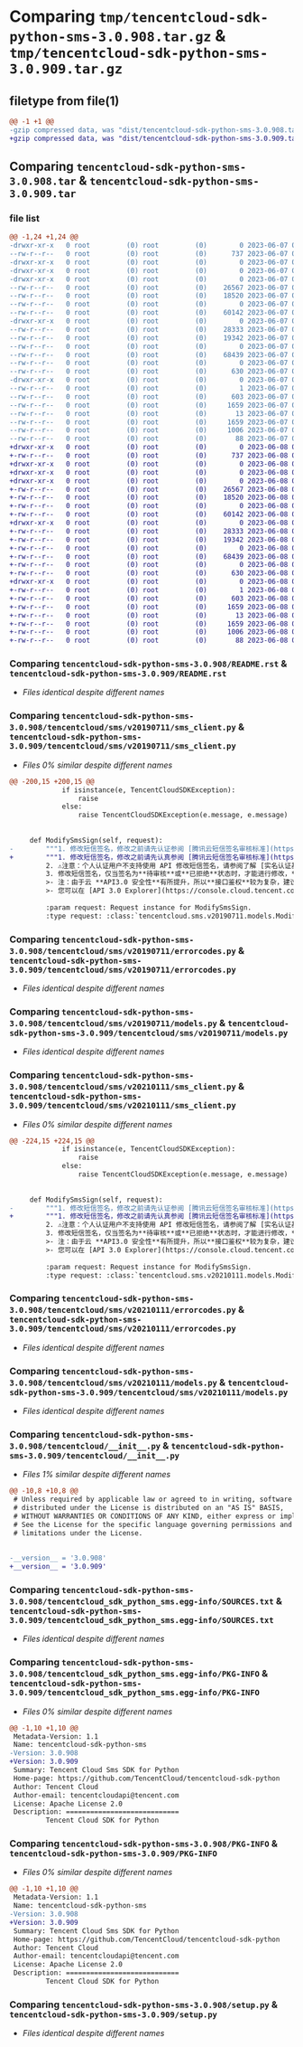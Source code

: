 # Comparing `tmp/tencentcloud-sdk-python-sms-3.0.908.tar.gz` & `tmp/tencentcloud-sdk-python-sms-3.0.909.tar.gz`

## filetype from file(1)

```diff
@@ -1 +1 @@
-gzip compressed data, was "dist/tencentcloud-sdk-python-sms-3.0.908.tar", last modified: Wed Jun  7 00:31:06 2023, max compression
+gzip compressed data, was "dist/tencentcloud-sdk-python-sms-3.0.909.tar", last modified: Thu Jun  8 00:31:58 2023, max compression
```

## Comparing `tencentcloud-sdk-python-sms-3.0.908.tar` & `tencentcloud-sdk-python-sms-3.0.909.tar`

### file list

```diff
@@ -1,24 +1,24 @@
-drwxr-xr-x   0 root         (0) root         (0)        0 2023-06-07 00:31:06.000000 tencentcloud-sdk-python-sms-3.0.908/
--rw-r--r--   0 root         (0) root         (0)      737 2023-06-07 00:31:06.000000 tencentcloud-sdk-python-sms-3.0.908/README.rst
-drwxr-xr-x   0 root         (0) root         (0)        0 2023-06-07 00:31:06.000000 tencentcloud-sdk-python-sms-3.0.908/tencentcloud/
-drwxr-xr-x   0 root         (0) root         (0)        0 2023-06-07 00:31:06.000000 tencentcloud-sdk-python-sms-3.0.908/tencentcloud/sms/
-drwxr-xr-x   0 root         (0) root         (0)        0 2023-06-07 00:31:06.000000 tencentcloud-sdk-python-sms-3.0.908/tencentcloud/sms/v20190711/
--rw-r--r--   0 root         (0) root         (0)    26567 2023-06-07 00:31:06.000000 tencentcloud-sdk-python-sms-3.0.908/tencentcloud/sms/v20190711/sms_client.py
--rw-r--r--   0 root         (0) root         (0)    18520 2023-06-07 00:31:06.000000 tencentcloud-sdk-python-sms-3.0.908/tencentcloud/sms/v20190711/errorcodes.py
--rw-r--r--   0 root         (0) root         (0)        0 2023-06-07 00:31:06.000000 tencentcloud-sdk-python-sms-3.0.908/tencentcloud/sms/v20190711/__init__.py
--rw-r--r--   0 root         (0) root         (0)    60142 2023-06-07 00:31:06.000000 tencentcloud-sdk-python-sms-3.0.908/tencentcloud/sms/v20190711/models.py
-drwxr-xr-x   0 root         (0) root         (0)        0 2023-06-07 00:31:06.000000 tencentcloud-sdk-python-sms-3.0.908/tencentcloud/sms/v20210111/
--rw-r--r--   0 root         (0) root         (0)    28333 2023-06-07 00:31:06.000000 tencentcloud-sdk-python-sms-3.0.908/tencentcloud/sms/v20210111/sms_client.py
--rw-r--r--   0 root         (0) root         (0)    19342 2023-06-07 00:31:06.000000 tencentcloud-sdk-python-sms-3.0.908/tencentcloud/sms/v20210111/errorcodes.py
--rw-r--r--   0 root         (0) root         (0)        0 2023-06-07 00:31:06.000000 tencentcloud-sdk-python-sms-3.0.908/tencentcloud/sms/v20210111/__init__.py
--rw-r--r--   0 root         (0) root         (0)    68439 2023-06-07 00:31:06.000000 tencentcloud-sdk-python-sms-3.0.908/tencentcloud/sms/v20210111/models.py
--rw-r--r--   0 root         (0) root         (0)        0 2023-06-07 00:31:06.000000 tencentcloud-sdk-python-sms-3.0.908/tencentcloud/sms/__init__.py
--rw-r--r--   0 root         (0) root         (0)      630 2023-06-07 00:31:06.000000 tencentcloud-sdk-python-sms-3.0.908/tencentcloud/__init__.py
-drwxr-xr-x   0 root         (0) root         (0)        0 2023-06-07 00:31:06.000000 tencentcloud-sdk-python-sms-3.0.908/tencentcloud_sdk_python_sms.egg-info/
--rw-r--r--   0 root         (0) root         (0)        1 2023-06-07 00:31:06.000000 tencentcloud-sdk-python-sms-3.0.908/tencentcloud_sdk_python_sms.egg-info/dependency_links.txt
--rw-r--r--   0 root         (0) root         (0)      603 2023-06-07 00:31:06.000000 tencentcloud-sdk-python-sms-3.0.908/tencentcloud_sdk_python_sms.egg-info/SOURCES.txt
--rw-r--r--   0 root         (0) root         (0)     1659 2023-06-07 00:31:06.000000 tencentcloud-sdk-python-sms-3.0.908/tencentcloud_sdk_python_sms.egg-info/PKG-INFO
--rw-r--r--   0 root         (0) root         (0)       13 2023-06-07 00:31:06.000000 tencentcloud-sdk-python-sms-3.0.908/tencentcloud_sdk_python_sms.egg-info/top_level.txt
--rw-r--r--   0 root         (0) root         (0)     1659 2023-06-07 00:31:06.000000 tencentcloud-sdk-python-sms-3.0.908/PKG-INFO
--rw-r--r--   0 root         (0) root         (0)     1006 2023-06-07 00:31:06.000000 tencentcloud-sdk-python-sms-3.0.908/setup.py
--rw-r--r--   0 root         (0) root         (0)       88 2023-06-07 00:31:06.000000 tencentcloud-sdk-python-sms-3.0.908/setup.cfg
+drwxr-xr-x   0 root         (0) root         (0)        0 2023-06-08 00:31:58.000000 tencentcloud-sdk-python-sms-3.0.909/
+-rw-r--r--   0 root         (0) root         (0)      737 2023-06-08 00:31:58.000000 tencentcloud-sdk-python-sms-3.0.909/README.rst
+drwxr-xr-x   0 root         (0) root         (0)        0 2023-06-08 00:31:58.000000 tencentcloud-sdk-python-sms-3.0.909/tencentcloud/
+drwxr-xr-x   0 root         (0) root         (0)        0 2023-06-08 00:31:58.000000 tencentcloud-sdk-python-sms-3.0.909/tencentcloud/sms/
+drwxr-xr-x   0 root         (0) root         (0)        0 2023-06-08 00:31:58.000000 tencentcloud-sdk-python-sms-3.0.909/tencentcloud/sms/v20190711/
+-rw-r--r--   0 root         (0) root         (0)    26567 2023-06-08 00:31:58.000000 tencentcloud-sdk-python-sms-3.0.909/tencentcloud/sms/v20190711/sms_client.py
+-rw-r--r--   0 root         (0) root         (0)    18520 2023-06-08 00:31:58.000000 tencentcloud-sdk-python-sms-3.0.909/tencentcloud/sms/v20190711/errorcodes.py
+-rw-r--r--   0 root         (0) root         (0)        0 2023-06-08 00:31:58.000000 tencentcloud-sdk-python-sms-3.0.909/tencentcloud/sms/v20190711/__init__.py
+-rw-r--r--   0 root         (0) root         (0)    60142 2023-06-08 00:31:58.000000 tencentcloud-sdk-python-sms-3.0.909/tencentcloud/sms/v20190711/models.py
+drwxr-xr-x   0 root         (0) root         (0)        0 2023-06-08 00:31:58.000000 tencentcloud-sdk-python-sms-3.0.909/tencentcloud/sms/v20210111/
+-rw-r--r--   0 root         (0) root         (0)    28333 2023-06-08 00:31:58.000000 tencentcloud-sdk-python-sms-3.0.909/tencentcloud/sms/v20210111/sms_client.py
+-rw-r--r--   0 root         (0) root         (0)    19342 2023-06-08 00:31:58.000000 tencentcloud-sdk-python-sms-3.0.909/tencentcloud/sms/v20210111/errorcodes.py
+-rw-r--r--   0 root         (0) root         (0)        0 2023-06-08 00:31:58.000000 tencentcloud-sdk-python-sms-3.0.909/tencentcloud/sms/v20210111/__init__.py
+-rw-r--r--   0 root         (0) root         (0)    68439 2023-06-08 00:31:58.000000 tencentcloud-sdk-python-sms-3.0.909/tencentcloud/sms/v20210111/models.py
+-rw-r--r--   0 root         (0) root         (0)        0 2023-06-08 00:31:58.000000 tencentcloud-sdk-python-sms-3.0.909/tencentcloud/sms/__init__.py
+-rw-r--r--   0 root         (0) root         (0)      630 2023-06-08 00:31:58.000000 tencentcloud-sdk-python-sms-3.0.909/tencentcloud/__init__.py
+drwxr-xr-x   0 root         (0) root         (0)        0 2023-06-08 00:31:58.000000 tencentcloud-sdk-python-sms-3.0.909/tencentcloud_sdk_python_sms.egg-info/
+-rw-r--r--   0 root         (0) root         (0)        1 2023-06-08 00:31:58.000000 tencentcloud-sdk-python-sms-3.0.909/tencentcloud_sdk_python_sms.egg-info/dependency_links.txt
+-rw-r--r--   0 root         (0) root         (0)      603 2023-06-08 00:31:58.000000 tencentcloud-sdk-python-sms-3.0.909/tencentcloud_sdk_python_sms.egg-info/SOURCES.txt
+-rw-r--r--   0 root         (0) root         (0)     1659 2023-06-08 00:31:58.000000 tencentcloud-sdk-python-sms-3.0.909/tencentcloud_sdk_python_sms.egg-info/PKG-INFO
+-rw-r--r--   0 root         (0) root         (0)       13 2023-06-08 00:31:58.000000 tencentcloud-sdk-python-sms-3.0.909/tencentcloud_sdk_python_sms.egg-info/top_level.txt
+-rw-r--r--   0 root         (0) root         (0)     1659 2023-06-08 00:31:58.000000 tencentcloud-sdk-python-sms-3.0.909/PKG-INFO
+-rw-r--r--   0 root         (0) root         (0)     1006 2023-06-08 00:31:58.000000 tencentcloud-sdk-python-sms-3.0.909/setup.py
+-rw-r--r--   0 root         (0) root         (0)       88 2023-06-08 00:31:58.000000 tencentcloud-sdk-python-sms-3.0.909/setup.cfg
```

### Comparing `tencentcloud-sdk-python-sms-3.0.908/README.rst` & `tencentcloud-sdk-python-sms-3.0.909/README.rst`

 * *Files identical despite different names*

### Comparing `tencentcloud-sdk-python-sms-3.0.908/tencentcloud/sms/v20190711/sms_client.py` & `tencentcloud-sdk-python-sms-3.0.909/tencentcloud/sms/v20190711/sms_client.py`

 * *Files 0% similar despite different names*

```diff
@@ -200,15 +200,15 @@
             if isinstance(e, TencentCloudSDKException):
                 raise
             else:
                 raise TencentCloudSDKException(e.message, e.message)
 
 
     def ModifySmsSign(self, request):
-        """1. 修改短信签名，修改之前请先认证参阅 [腾讯云短信签名审核标准](https://cloud.tencent.com/document/product/382/39022)。
+        """1. 修改短信签名，修改之前请先认真参阅 [腾讯云短信签名审核标准](https://cloud.tencent.com/document/product/382/39022)。
         2. ⚠️注意：个人认证用户不支持使用 API 修改短信签名，请参阅了解 [实名认证基本介绍](https://cloud.tencent.com/document/product/378/3629)，如果为个人认证请登录 [控制台](https://console.cloud.tencent.com/smsv2) 修改短信签名。
         3. 修改短信签名，仅当签名为**待审核**或**已拒绝**状态时，才能进行修改，**已审核通过**的签名不支持修改。
         >- 注：由于云 **API3.0 安全性**有所提升，所以**接口鉴权**较为复杂，建议使用 [SDK](https://cloud.tencent.com/document/product/382/43193) 来使用云短信服务。
         >- 您可以在 [API 3.0 Explorer](https://console.cloud.tencent.com/api/explorer?Product=sms&Version=2019-07-11&Action=SendSms) 中直接运行该接口，可以先免去签名计算步骤。运行成功后，API Explorer可以**自动生成**SDK代码示例。
 
         :param request: Request instance for ModifySmsSign.
         :type request: :class:`tencentcloud.sms.v20190711.models.ModifySmsSignRequest`
```

### Comparing `tencentcloud-sdk-python-sms-3.0.908/tencentcloud/sms/v20190711/errorcodes.py` & `tencentcloud-sdk-python-sms-3.0.909/tencentcloud/sms/v20190711/errorcodes.py`

 * *Files identical despite different names*

### Comparing `tencentcloud-sdk-python-sms-3.0.908/tencentcloud/sms/v20190711/models.py` & `tencentcloud-sdk-python-sms-3.0.909/tencentcloud/sms/v20190711/models.py`

 * *Files identical despite different names*

### Comparing `tencentcloud-sdk-python-sms-3.0.908/tencentcloud/sms/v20210111/sms_client.py` & `tencentcloud-sdk-python-sms-3.0.909/tencentcloud/sms/v20210111/sms_client.py`

 * *Files 0% similar despite different names*

```diff
@@ -224,15 +224,15 @@
             if isinstance(e, TencentCloudSDKException):
                 raise
             else:
                 raise TencentCloudSDKException(e.message, e.message)
 
 
     def ModifySmsSign(self, request):
-        """1. 修改短信签名，修改之前请先认证参阅 [腾讯云短信签名审核标准](https://cloud.tencent.com/document/product/382/39022)。
+        """1. 修改短信签名，修改之前请先认真参阅 [腾讯云短信签名审核标准](https://cloud.tencent.com/document/product/382/39022)。
         2. ⚠️注意：个人认证用户不支持使用 API 修改短信签名，请参阅了解 [实名认证基本介绍](https://cloud.tencent.com/document/product/378/3629)，如果为个人认证请登录 [控制台](https://console.cloud.tencent.com/smsv2) 修改短信签名。
         3. 修改短信签名，仅当签名为**待审核**或**已拒绝**状态时，才能进行修改，**已审核通过**的签名不支持修改。
         >- 注：由于云 **API3.0 安全性**有所提升，所以**接口鉴权**较为复杂，建议使用 SDK 来使用云短信服务。
         >- 您可以在 [API 3.0 Explorer](https://console.cloud.tencent.com/api/explorer?Product=sms&Version=2021-01-11&Action=SendSms) 中直接运行该接口，可以先免去签名计算步骤。运行成功后，API Explorer可以**自动生成**SDK代码示例。
 
         :param request: Request instance for ModifySmsSign.
         :type request: :class:`tencentcloud.sms.v20210111.models.ModifySmsSignRequest`
```

### Comparing `tencentcloud-sdk-python-sms-3.0.908/tencentcloud/sms/v20210111/errorcodes.py` & `tencentcloud-sdk-python-sms-3.0.909/tencentcloud/sms/v20210111/errorcodes.py`

 * *Files identical despite different names*

### Comparing `tencentcloud-sdk-python-sms-3.0.908/tencentcloud/sms/v20210111/models.py` & `tencentcloud-sdk-python-sms-3.0.909/tencentcloud/sms/v20210111/models.py`

 * *Files identical despite different names*

### Comparing `tencentcloud-sdk-python-sms-3.0.908/tencentcloud/__init__.py` & `tencentcloud-sdk-python-sms-3.0.909/tencentcloud/__init__.py`

 * *Files 1% similar despite different names*

```diff
@@ -10,8 +10,8 @@
 # Unless required by applicable law or agreed to in writing, software
 # distributed under the License is distributed on an "AS IS" BASIS,
 # WITHOUT WARRANTIES OR CONDITIONS OF ANY KIND, either express or implied.
 # See the License for the specific language governing permissions and
 # limitations under the License.
 
 
-__version__ = '3.0.908'
+__version__ = '3.0.909'
```

### Comparing `tencentcloud-sdk-python-sms-3.0.908/tencentcloud_sdk_python_sms.egg-info/SOURCES.txt` & `tencentcloud-sdk-python-sms-3.0.909/tencentcloud_sdk_python_sms.egg-info/SOURCES.txt`

 * *Files identical despite different names*

### Comparing `tencentcloud-sdk-python-sms-3.0.908/tencentcloud_sdk_python_sms.egg-info/PKG-INFO` & `tencentcloud-sdk-python-sms-3.0.909/tencentcloud_sdk_python_sms.egg-info/PKG-INFO`

 * *Files 0% similar despite different names*

```diff
@@ -1,10 +1,10 @@
 Metadata-Version: 1.1
 Name: tencentcloud-sdk-python-sms
-Version: 3.0.908
+Version: 3.0.909
 Summary: Tencent Cloud Sms SDK for Python
 Home-page: https://github.com/TencentCloud/tencentcloud-sdk-python
 Author: Tencent Cloud
 Author-email: tencentcloudapi@tencent.com
 License: Apache License 2.0
 Description: ============================
         Tencent Cloud SDK for Python
```

### Comparing `tencentcloud-sdk-python-sms-3.0.908/PKG-INFO` & `tencentcloud-sdk-python-sms-3.0.909/PKG-INFO`

 * *Files 0% similar despite different names*

```diff
@@ -1,10 +1,10 @@
 Metadata-Version: 1.1
 Name: tencentcloud-sdk-python-sms
-Version: 3.0.908
+Version: 3.0.909
 Summary: Tencent Cloud Sms SDK for Python
 Home-page: https://github.com/TencentCloud/tencentcloud-sdk-python
 Author: Tencent Cloud
 Author-email: tencentcloudapi@tencent.com
 License: Apache License 2.0
 Description: ============================
         Tencent Cloud SDK for Python
```

### Comparing `tencentcloud-sdk-python-sms-3.0.908/setup.py` & `tencentcloud-sdk-python-sms-3.0.909/setup.py`

 * *Files identical despite different names*

